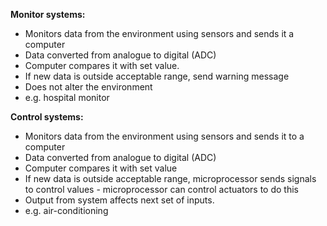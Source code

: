 
**Monitor systems:**
- Monitors data from the environment using sensors and sends it a computer
- Data converted from analogue to digital (ADC)
- Computer compares it with set value.
- If new data is outside acceptable range, send warning message
- Does not alter the environment
- e.g. hospital monitor

**Control systems:**
- Monitors data from the environment using sensors and sends it to a computer
- Data converted from analogue to digital (ADC)
- Computer compares it with set value
- If new data is outside acceptable range, microprocessor sends signals to control values - microprocessor can control actuators to do this
- Output from system affects next set of inputs.
- e.g. air-conditioning
